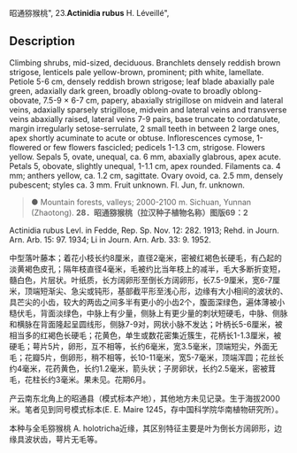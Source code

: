 昭通猕猴桃",
23.**Actinidia rubus** H. Léveillé",

## Description
Climbing shrubs, mid-sized, deciduous. Branchlets densely reddish brown strigose, lenticels pale yellow-brown, prominent; pith white, lamellate. Petiole 5-6 cm, densely reddish brown strigose; leaf blade abaxially pale green, adaxially dark green, broadly oblong-ovate to broadly oblong-obovate, 7.5-9 × 6-7 cm, papery, abaxially strigillose on midvein and lateral veins, adaxially sparsely strigillose, midvein and lateral veins and transverse veins abaxially raised, lateral veins 7-9 pairs, base truncate to cordatulate, margin irregularly setose-serrulate, 2 small teeth in between 2 large ones, apex shortly acuminate to acute or obtuse. Inflorescences cymose, 1-flowered or few flowers fascicled; pedicels 1-1.3 cm, strigose. Flowers yellow. Sepals 5, ovate, unequal, ca. 6 mm, abaxially glabrous, apex acute. Petals 5, obovate, slightly unequal, 1-1.1 cm, apex rounded. Filaments ca. 4 mm; anthers yellow, ca. 1.2 cm, sagittate. Ovary ovoid, ca. 2.5 mm, densely pubescent; styles ca. 3 mm. Fruit unknown. Fl. Jun, fr. unknown.

> ●  Mountain forests, valleys; 2000-2100 m. Sichuan, Yunnan (Zhaotong).
**28．昭通猕猴桃（拉汉种子植物名称）图版69：2**

Actinidia rubus Levl. in Fedde, Rep. Sp. Nov. 12: 282. 1913; Rehd. in Journ. Arn. Arb. 15: 97. 1934; Li in Journ. Arn. Arb. 33: 9. 1952.

中型落叶藤本；着花小枝长约8厘米，直径2毫米，密被红褐色长硬毛，有凸起的淡黄褐色皮孔；隔年枝直径4毫米，毛被约比当年枝上的减半，毛大多断折变短，髓白色，片层状。叶纸质，长方阔卵形至倒长方阔卵形，长7.5-9厘米，宽6-7厘米，顶端短渐尖、急尖或钝形，基部截平形至浅心形，边缘有大小相间的波状的、具芒尖的小齿，较大的两齿之间多半有更小的小齿2个，腹面深绿色，遍体薄被小糙伏毛，背面淡绿色，中脉上有少量，侧脉上有更少量的刺状短硬毛，中脉、侧脉和横脉在背面隆起呈圆线形，侧脉7-9对，网状小脉不发达；叶柄长5-6厘米，被相当多的红褐色长硬毛；花黄色，单生或数花密集近簇生，花柄长1-1.3厘米，被硬毛；萼片5片，卵形，互不相等，长约6毫米，宽3.5毫米，顶端短尖，外面无毛；花瓣5片，倒卵形，稍不相等，长10-11毫米，宽5-7毫米，顶端浑圆；花丝长约4毫米，花药黄色，长约1.2毫米，箭头状；子房卵状，长约2.5毫米，密被茸毛，花柱长约3毫米。果未见。花期6月。

产云南东北角上的昭通县（模式标本产地），其他地方未见记录。生于海拔2000米。笔者见到同号模式标本(E. E. Maire 1245，存中国科学院华南植物研究所）。

本种与全毛猕猴桃 A. holotricha近缘，其区别特征主要是叶为倒长方阔卵形，边缘具波状齿，萼片无毛等。
